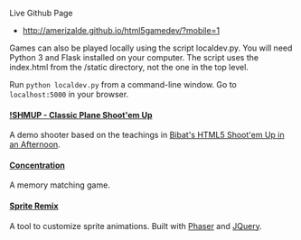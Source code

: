 Live Github Page
- http://amerizalde.github.io/html5gamedev/?mobile=1

Games can also be played locally using the script localdev.py. You will need Python 3 and Flask installed on your computer. The script uses the index.html from the /static directory, not the one in the top level.

Run `python localdev.py` from a command-line window.
Go to `localhost:5000` in your browser.

#### [!SHMUP - Classic Plane Shoot'em Up](http://amerizalde.github.io/html5gamedev/shmup.html)

A demo shooter based on the teachings in [Bibat's HTML5 Shoot'em Up in an Afternoon](https://leanpub.com/html5shootemupinanafternoon/).

#### [Concentration](http://amerizalde.github.io/html5gamedev/concentration.html)

A memory matching game.

#### [Sprite Remix](http://amerizalde.github.io/html5gamedev/spritesheet_remix.html)

A tool to customize sprite animations. Built with [Phaser](https://phaser.io/) and [JQuery](http://jquery.com/).
